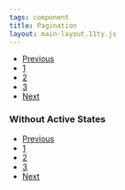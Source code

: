 ```yaml
---
tags: component
title: Pagination
layout: main-layout.11ty.js
---
```


<nav aria-label="Page navigation example with active states">
  <ul class="pagination">
    <li class="page-item"><a class="page-link" href="#" tabindex="-1">Previous</a></li>
    <li class="page-item"><a class="page-link" href="#">1</a></li>
    <li class="page-item active"><a class="page-link" href="#" aria-current="page">2</a></li>
    <li class="page-item"><a class="page-link" href="#">3</a></li>
    <li class="page-item"><a class="page-link" href="#">Next</a></li>
  </ul>
</nav>

### Without Active States

<nav aria-label="Page navigation example without active states">
<ul class="pagination">
    <li class="page-item"><a class="page-link" href="#" tabindex="-1">Previous</a></li>
    <li class="page-item"><a class="page-link" href="#">1</a></li>
    <li class="page-item"><a class="page-link" href="#">2</a></li>
    <li class="page-item"><a class="page-link" href="#">3</a></li>
    <li class="page-item"><a class="page-link" href="#">Next</a></li>
  </ul>
</nav>
